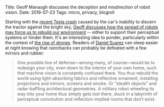 Title: Geoff Manaugh discusses the deception and misdirection of robot vision.
Date: 2016-07-23
Tags: micro, privacy, blogroll

Starting with the [recent Tesla crash](https://www.tesla.com/blog/tragic-loss) caused by the car's inability to discern the tractor against the bright sky, [Geoff discusses how the spread of robots may force us to rebuild our environment](http://www.bldgblog.com/2016/07/robot-war-and-the-future-of-perceptual-deception/) -- either to support their perceptual systems or hinder them. It's an interesting idea to ponder, particularly within the context of [the rise of drones](http://qz.com/185945/drones-are-about-to-upheave-society-in-a-way-we-havent-seen-in-700-years/). Readers of [Daniel Suarez](https://en.wikipedia.org/wiki/Daemon_(technothriller_series)) can sleep easier at night knowing that razorbacks can probably be defeated with a few mirrors and rubber.

> One possible line of defense—among many, of course—would be to redesign your city, even down to the interior of your own home, such that machine vision is constantly confused there. You thus rebuild the world using light-absorbing fabrics and reflective ornament, installing projections and mirrors, screens and smoke. Or “stealth objects” and radar-baffling architectural geometries. A military robot wheeling its way into your home thus simply gets lost there, stuck in a labyrinth of perceptual convolution and reflection-implied rooms that don’t exist.
